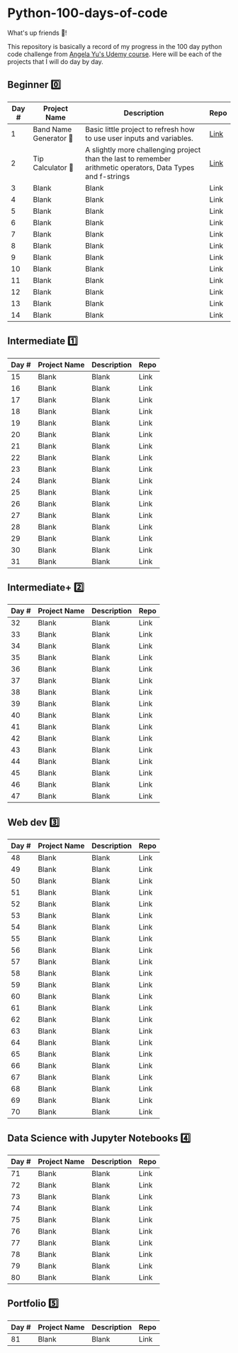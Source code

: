 # Python-100-days-of-code

What's up friends 👋!

This repository is basically a record of my progress in the 100 day python code challenge from [Angela Yu's Udemy course](https://100daysofpython.dev/). Here will be each of the projects that I will do day by day.

## **Beginner 0️⃣**

| Day #         | Project Name         | Description   | Repo          |
| ------------- | -------------        | ------------- | ------------- |
| 1             | Band Name Generator 🥁 | Basic little project to refresh how to use user inputs and variables.  | [Link](https://github.com/emmoscript/Python-100-days-of-code/blob/f168c1ed5b39098d4e28b3145a5a3c31c9db4171/Beginner/Day%201/main.py)  |
| 2             | Tip Calculator 🧮         |  A slightly more challenging project than the last to remember arithmetic operators, Data Types and f-strings | [Link](https://github.com/emmoscript/Python-100-days-of-code/blob/6f2a0057a592ffcd7e284e8c614486b0f229111d/Beginner/Day%202/main.py)  |
| 3             | Blank         | Blank  | Link  |
| 4             | Blank         | Blank  | Link  |
| 5             | Blank         | Blank  | Link  |
| 6             | Blank         | Blank  | Link  |
| 7             | Blank         | Blank  | Link  |
| 8             | Blank         | Blank  | Link  |
| 9             | Blank         | Blank  | Link  |
| 10            | Blank         | Blank  | Link  |
| 11            | Blank         | Blank  | Link  |
| 12            | Blank         | Blank  | Link  |
| 13            | Blank         | Blank  | Link  |
| 14            | Blank         | Blank  | Link  |

## **Intermediate 1️⃣**

| Day #         | Project Name  | Description   | Repo          |
| ------------- | ------------- | ------------- | ------------- |
| 15            | Blank         | Blank         | Link          |
| 16            | Blank         | Blank         | Link          |
| 17            | Blank         | Blank         | Link          |
| 18            | Blank         | Blank         | Link          |
| 19            | Blank         | Blank         | Link          |
| 20            | Blank         | Blank         | Link          |
| 21            | Blank         | Blank         | Link          |
| 22            | Blank         | Blank         | Link          |
| 23            | Blank         | Blank         | Link          |
| 24            | Blank         | Blank         | Link          |
| 25            | Blank         | Blank         | Link          |
| 26            | Blank         | Blank         | Link          |
| 27            | Blank         | Blank         | Link          |
| 28            | Blank         | Blank         | Link          |
| 29            | Blank         | Blank         | Link          |
| 30            | Blank         | Blank         | Link          |
| 31            | Blank         | Blank         | Link          |

## **Intermediate+ 2️⃣**

| Day #         | Project Name  | Description   | Repo          |
| ------------- | ------------- | ------------- | ------------- |
| 32            | Blank         | Blank         | Link          |
| 33            | Blank         | Blank         | Link          |
| 34            | Blank         | Blank         | Link          |
| 35            | Blank         | Blank         | Link          |
| 36            | Blank         | Blank         | Link          |
| 37            | Blank         | Blank         | Link          |
| 38            | Blank         | Blank         | Link          |
| 39            | Blank         | Blank         | Link          |
| 40            | Blank         | Blank         | Link          |
| 41            | Blank         | Blank         | Link          |
| 42            | Blank         | Blank         | Link          |
| 43            | Blank         | Blank         | Link          |
| 44            | Blank         | Blank         | Link          |
| 45            | Blank         | Blank         | Link          |
| 46            | Blank         | Blank         | Link          |
| 47            | Blank         | Blank         | Link          |

## **Web dev 3️⃣**

| Day #         | Project Name  | Description   | Repo          |
| ------------- | ------------- | ------------- | ------------- |
| 48            | Blank         | Blank         | Link          |
| 49            | Blank         | Blank         | Link          |
| 50            | Blank         | Blank         | Link          |
| 51            | Blank         | Blank         | Link          |
| 52            | Blank         | Blank         | Link          |
| 53            | Blank         | Blank         | Link          |
| 54            | Blank         | Blank         | Link          |
| 55            | Blank         | Blank         | Link          |
| 56            | Blank         | Blank         | Link          |
| 57            | Blank         | Blank         | Link          |
| 58            | Blank         | Blank         | Link          |
| 59            | Blank         | Blank         | Link          |
| 60            | Blank         | Blank         | Link          |
| 61            | Blank         | Blank         | Link          |
| 62            | Blank         | Blank         | Link          |
| 63            | Blank         | Blank         | Link          |
| 64            | Blank         | Blank         | Link          |
| 65            | Blank         | Blank         | Link          |
| 66            | Blank         | Blank         | Link          |
| 67            | Blank         | Blank         | Link          |
| 68            | Blank         | Blank         | Link          |
| 69            | Blank         | Blank         | Link          |
| 70            | Blank         | Blank         | Link          |

## **Data Science with Jupyter Notebooks 4️⃣**

| Day #         | Project Name  | Description   | Repo          |
| ------------- | ------------- | ------------- | ------------- |
| 71            | Blank         | Blank         | Link          |
| 72            | Blank         | Blank         | Link          |
| 73            | Blank         | Blank         | Link          |
| 74            | Blank         | Blank         | Link          |
| 75            | Blank         | Blank         | Link          |
| 76            | Blank         | Blank         | Link          |
| 77            | Blank         | Blank         | Link          |
| 78            | Blank         | Blank         | Link          |
| 79            | Blank         | Blank         | Link          |
| 80            | Blank         | Blank         | Link          |

## **Portfolio 5️⃣**

| Day #         | Project Name  | Description   | Repo          |
| ------------- | ------------- | ------------- | ------------- |
| 81            | Blank         | Blank         | Link          |
